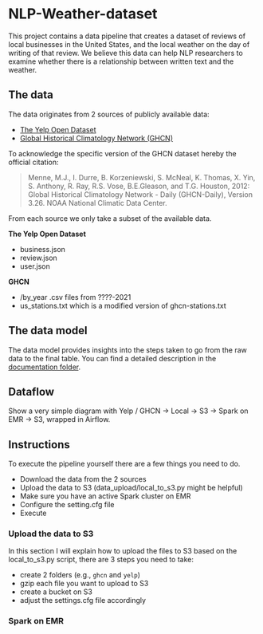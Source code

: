 # NLP-Weather-dataset

This project contains a data pipeline that creates a dataset of reviews of local businesses in the United States, and
the local weather on the day of writing of that review. We believe this data can help NLP researchers to examine whether
there is a relationship between written text and the weather.

## The data

The data originates from 2 sources of publicly available data:

- [The Yelp Open Dataset][yelp]
- [Global Historical Climatology Network (GHCN)][ghcn]

To acknowledge the specific version of the GHCN dataset hereby the official citation:

> Menne, M.J., I. Durre, B. Korzeniewski, S. McNeal, K. Thomas, X. Yin, S. Anthony, R. Ray, 
R.S. Vose, B.E.Gleason, and T.G. Houston, 2012: Global Historical Climatology Network - 
Daily (GHCN-Daily), Version 3.26. NOAA National Climatic Data Center. 

From each source we only take a subset of the available data.

**The Yelp Open Dataset**
- business.json 
- review.json 
- user.json 

**GHCN**
- /by_year .csv files from ????-2021 
- us_stations.txt which is a modified version of ghcn-stations.txt

## The data model

The data model provides insights into the steps taken to go from the raw data to the final table. You can find a 
detailed description in the [documentation folder][documentation_md].

## Dataflow

Show a very simple diagram with Yelp / GHCN -> Local -> S3 -> Spark on EMR -> S3, wrapped in Airflow.

## Instructions

To execute the pipeline yourself there are a few things you need to do.

- Download the data from the 2 sources 
- Upload the data to S3 (data_upload/local_to_s3.py might be helpful) 
- Make sure you have an active Spark cluster on EMR 
- Configure the setting.cfg file
- Execute

### Upload the data to S3

In this section I will explain how to upload the files to S3 based on the local_to_s3.py script, there are 3 steps you 
need to take:

- create 2 folders (e.g., `ghcn` and `yelp`)
- gzip each file you want to upload to S3
- create a bucket on S3
- adjust the settings.cfg file accordingly

### Spark on EMR


[yelp]: https://www.yelp.com/dataset
[ghcn]: https://www.ncei.noaa.gov/metadata/geoportal/rest/metadata/item/gov.noaa.ncdc:C00861/html
[documentation_md]: https://github.com/EBolle/NLP-Weather-dataset/blob/main/documentation/data_model.MD